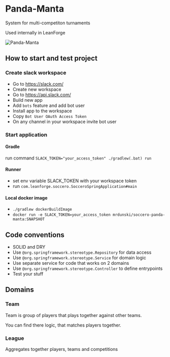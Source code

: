 # Panda-Manta
System for multi-competiton turnaments

Used internally in LeanForge

![Panda-Manta](https://github.com/mrdunski/soccero-panda-manta/raw/master/src/main/resources/pandamanta.png)

## How to start and test project

### Create slack workspace
* Go to <https://slack.com/>
* Create new workspace
* Go to <https://api.slack.com/>
* Build new app
* Add `bots` feature and add bot user
* Install app to the workspace
* Copy `Bot User OAuth Access Token`
* On any channel in your workspace invite bot user

### Start application

#### Gradle
run command `SLACK_TOKEN="your_access_token" ./gradlew(.bat) run`

#### Runner
* set env variable SLACK_TOKEN with your workspace token
* run `com.leanforge.soccero.SocceroSpringApplication#main`

#### Local docker image
*  `./gradlew dockerBuildImage`
* `docker run -e SLACK_TOKEN=your_access_token mrdunski/soccero-panda-manta:SNAPSHOT`


## Code conventions

* SOLID and DRY
* Use `@org.springframework.stereotype.Repository` for data access
* Use `@org.springframework.stereotype.Service` for domain logic
* Use  separate service for code that works on 2 domains
* Use `@org.springframework.stereotype.Controller` to define entrypoints
* Test your stuff


## Domains

### Team

Team is group of players that plays together against other teams.

You can find there logic, that matches players together.

### League
Aggregates together players, teams and competitions

